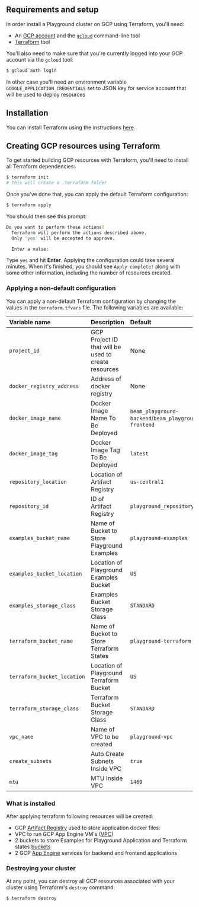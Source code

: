 <!--
    Licensed to the Apache Software Foundation (ASF) under one
    or more contributor license agreements.  See the NOTICE file
    distributed with this work for additional information
    regarding copyright ownership.  The ASF licenses this file
    to you under the Apache License, Version 2.0 (the
    "License"); you may not use this file except in compliance
    with the License.  You may obtain a copy of the License at

      http://www.apache.org/licenses/LICENSE-2.0

    Unless required by applicable law or agreed to in writing,
    software distributed under the License is distributed on an
    "AS IS" BASIS, WITHOUT WARRANTIES OR CONDITIONS OF ANY
    KIND, either express or implied.  See the License for the
    specific language governing permissions and limitations
    under the License.
-->

## Requirements and setup

In order install a Playground cluster on GCP using Terraform, you'll need:

* An [GCP account](https://cloud.google.com/) and the [`gcloud`](https://cloud.google.com/sdk/gcloud) command-line tool
* [Terraform](https://www.terraform.io/downloads.html) tool

You'll also need to make sure that you're currently logged into your GCP account via the `gcloud` tool:

```bash
$ gcloud auth login
```
In other case you'll need an environment variable `GOOGLE_APPLICATION_CREDENTIALS` set to JSON key for service account that will be used to deploy resources

## Installation

You can install Terraform using the instructions [here](https://www.terraform.io/intro/getting-started/install.html).



## Creating GCP resources using Terraform

To get started building GCP resources with Terraform, you'll need to install all Terraform dependencies:

```bash
$ terraform init
# This will create a .terraform folder
```

Once you've done that, you can apply the default Terraform configuration:

```bash
$ terraform apply
```

You should then see this prompt:

```bash
Do you want to perform these actions?
  Terraform will perform the actions described above.
  Only 'yes' will be accepted to approve.

  Enter a value:
```

Type `yes` and hit **Enter**. Applying the configuration could take several minutes. When it's finished, you should see `Apply complete!` along with some other information, including the number of resources created.

### Applying a non-default configuration

You can apply a non-default Terraform configuration by changing the values in the `terraform.tfvars` file. The following variables are available:

Variable name | Description | Default
:-------------|:------------|:-------
`project_id` | GCP Project ID that will be used to create resources | None
`docker_registry_address` | Address of docker registry | None
`docker_image_name` | Docker Image Name To Be Deployed | `beam_playground-backend`/`beam_playground-frontend`
`docker_image_tag` | Docker Image Tag To Be Deployed | `latest`
`repository_location` | Location of Artifact Registry | `us-central1`
`repository_id` | ID of Artifact Registry | `playground_repository`
`examples_bucket_name` | Name of Bucket to Store Playground Examples | `playground-examples`
`examples_bucket_location` | Location of Playground Examples Bucket | `US`
`examples_storage_class` | Examples Bucket Storage Class | `STANDARD`
`terraform_bucket_name` | Name of Bucket to Store Terraform States | `playground-terraform`
`terraform_bucket_location` | Location of Playground Terraform Bucket | `US`
`terraform_storage_class` | Terraform Bucket Storage Class | `STANDARD`
`vpc_name` | Name of VPC to be created | `playground-vpc`
`create_subnets` | Auto Create Subnets Inside VPC | `true`
`mtu` | MTU Inside VPC | `1460`

### What is installed

After applying terraform following resources will be created:

* GCP [Artifact Registry](https://cloud.google.com/artifact-registry) used to store application docker files:
* VPC to run GCP App Engine VM's ([VPC](https://cloud.google.com/vpc))
* 2 buckets to store Examples for Playground Application and Terraform states [buckets](https://cloud.google.com/storage/docs/key-terms#buckets)
* 2 GCP [App Engine](https://cloud.google.com/appengine) services for backend and frontend applications


### Destroying your cluster

At any point, you can destroy all GCP resources associated with your cluster using Terraform's `destroy` command:

```bash
$ terraform destroy
```


